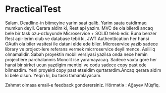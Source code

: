 # PracticalTest
Salam. Deadline-in bitmeyine yarim saat qalib.
Yarim saata catdirmaq mumkun deyil.
Qerara aldim ki, Rest api yazim. MVC de ola bilerdi ancaq bele bir task ozu-ozluyunde Microservice + SOLID teleb edir.
Buna benzer Rest api-lerim olub ve database tebii ki, JWT Authenttication her hansi OAuth ola biler vasitesi ile datani elde ede biler.
Microservice yazib sadece library ve project-lere referans vermek micrroservice deyil mence. Asililiq olmamalidir.
Sabah proyektin mobil versiyasi yazilsa onda nece hemin projectlere parchalanmis Monolit ise yaramayacaq.
Sadece vaxta gore her hansi bir sirket ucun yazdigim mentiqi ve codu sadece copy past ede bilmezdim.
Yeni proyekti copy past etseidim qurtarardim.Ancaq qerara aldim ki bele olsun.
Yeqin ki, bu taski tamamlayacam.

Zəhmət olmasa email-e feedback gonderersiniz.
Hörmətlə : Ağayev Müşfiq.
